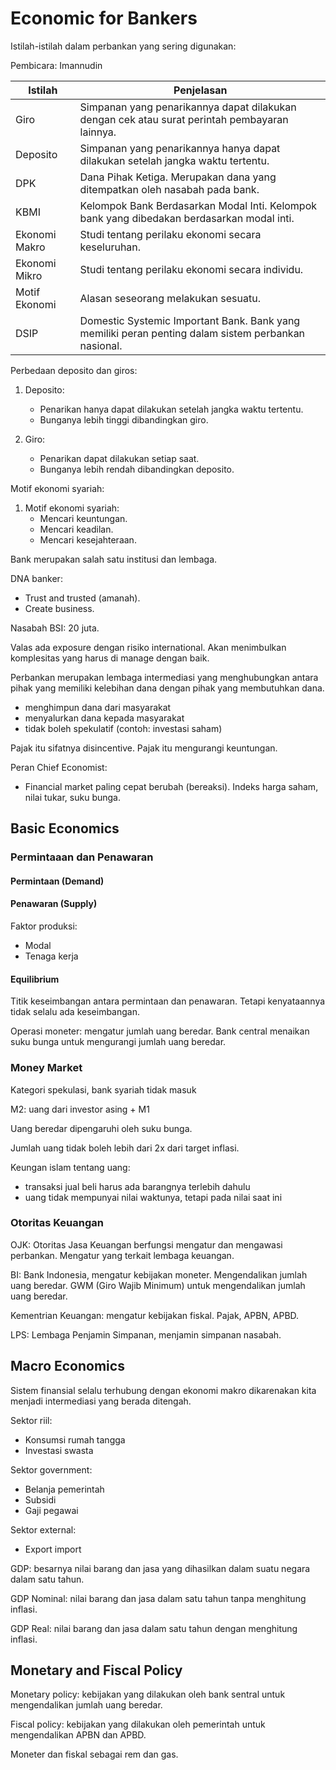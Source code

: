 # Economic for Bankers

Istilah-istilah dalam perbankan yang sering digunakan:

Pembicara: Imannudin

| Istilah       | Penjelasan                                                                                          |
| ------------- | --------------------------------------------------------------------------------------------------- |
| Giro          | Simpanan yang penarikannya dapat dilakukan dengan cek atau surat perintah pembayaran lainnya.       |
| Deposito      | Simpanan yang penarikannya hanya dapat dilakukan setelah jangka waktu tertentu.                     |
| DPK           | Dana Pihak Ketiga. Merupakan dana yang ditempatkan oleh nasabah pada bank.                          |
| KBMI          | Kelompok Bank Berdasarkan Modal Inti. Kelompok bank yang dibedakan berdasarkan modal inti.          |
| Ekonomi Makro | Studi tentang perilaku ekonomi secara keseluruhan.                                                  |
| Ekonomi Mikro | Studi tentang perilaku ekonomi secara individu.                                                     |
| Motif Ekonomi | Alasan seseorang melakukan sesuatu.                                                                 |
| DSIP          | Domestic Systemic Important Bank. Bank yang memiliki peran penting dalam sistem perbankan nasional. |

Perbedaan deposito dan giros:

1. Deposito:
   - Penarikan hanya dapat dilakukan setelah jangka waktu tertentu.
   - Bunganya lebih tinggi dibandingkan giro.

2. Giro:
   - Penarikan dapat dilakukan setiap saat.
   - Bunganya lebih rendah dibandingkan deposito.

Motif ekonomi syariah:

1. Motif ekonomi syariah:
   - Mencari keuntungan.
   - Mencari keadilan.
   - Mencari kesejahteraan.

Bank merupakan salah satu institusi dan lembaga.

DNA banker:

- Trust and trusted (amanah).
- Create business.

Nasabah BSI: 20 juta.

Valas ada exposure dengan risiko international. Akan menimbulkan komplesitas yang harus di manage dengan baik.

Perbankan merupakan lembaga intermediasi yang menghubungkan antara pihak yang memiliki kelebihan dana dengan pihak yang membutuhkan dana.

- menghimpun dana dari masyarakat
- menyalurkan dana kepada masyarakat
- tidak boleh spekulatif (contoh: investasi saham)

Pajak itu sifatnya disincentive. Pajak itu mengurangi keuntungan.

Peran Chief Economist:

- Financial market paling cepat berubah (bereaksi). Indeks harga saham, nilai tukar, suku bunga.


## Basic Economics

### Permintaaan dan Penawaran

#### Permintaan (Demand)

#### Penawaran (Supply)

Faktor produksi:

- Modal
- Tenaga kerja

#### Equilibrium

Titik keseimbangan antara permintaan dan penawaran. Tetapi kenyataannya tidak selalu ada keseimbangan.

Operasi moneter: mengatur jumlah uang beredar. Bank central menaikan suku bunga untuk mengurangi jumlah uang beredar.

### Money Market

Kategori spekulasi, bank syariah tidak masuk

M2: uang dari investor asing + M1

Uang beredar dipengaruhi oleh suku bunga.

Jumlah uang tidak boleh lebih dari 2x dari target inflasi.

Keungan islam tentang uang:

- transaksi jual beli harus ada barangnya terlebih dahulu
- uang tidak mempunyai nilai waktunya, tetapi pada nilai saat ini

### Otoritas Keuangan

OJK: Otoritas Jasa Keuangan berfungsi mengatur dan mengawasi perbankan. Mengatur yang terkait lembaga keuangan.

BI: Bank Indonesia, mengatur kebijakan moneter. Mengendalikan jumlah uang beredar. GWM (Giro Wajib Minimum) untuk mengendalikan jumlah uang beredar.

Kementrian Keuangan: mengatur kebijakan fiskal. Pajak, APBN, APBD.

LPS: Lembaga Penjamin Simpanan, menjamin simpanan nasabah.

## Macro Economics

Sistem finansial selalu terhubung dengan ekonomi makro dikarenakan kita menjadi intermediasi yang berada ditengah.

Sektor riil:

- Konsumsi rumah tangga
- Investasi swasta

Sektor government:

- Belanja pemerintah
- Subsidi
- Gaji pegawai

Sektor external:

- Export import

GDP: besarnya nilai barang dan jasa yang dihasilkan dalam suatu negara dalam satu tahun.

GDP Nominal: nilai barang dan jasa dalam satu tahun tanpa menghitung inflasi.

GDP Real: nilai barang dan jasa dalam satu tahun dengan menghitung inflasi.

## Monetary and Fiscal Policy

Monetary policy: kebijakan yang dilakukan oleh bank sentral untuk mengendalikan jumlah uang beredar.

Fiscal policy: kebijakan yang dilakukan oleh pemerintah untuk mengendalikan APBN dan APBD.

Moneter dan fiskal sebagai rem dan gas.